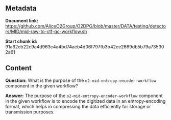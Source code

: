 ## Metadata

**Document link:** https://github.com/AliceO2Group/O2DPG/blob/master/DATA/testing/detectors/MID/mid-raw-to-ctf-qc-workflow.sh

**Start chunk id:** 91a62eb22c9a4d963c4a4bd74aeb4d06f797fb3b42ee2669db5b79a735302a61

## Content

**Question:** What is the purpose of the `o2-mid-entropy-encoder-workflow` component in the given workflow?

**Answer:** The purpose of the `o2-mid-entropy-encoder-workflow` component in the given workflow is to encode the digitized data in an entropy-encoding format, which helps in compressing the data efficiently for storage or transmission purposes.